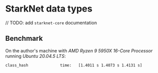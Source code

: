 # StarkNet data types

// TODO: add `starknet-core` documentation

## Benchmark

On the author's machine with _AMD Ryzen 9 5950X 16-Core Processor_ running _Ubuntu 20.04.5 LTS_:

```log
class_hash              time:   [1.4011 s 1.4073 s 1.4131 s]
```
